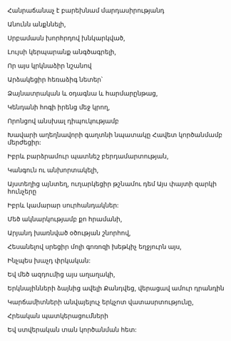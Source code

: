 Հանրաճանաչ է բարեխնամ մարդասիրությանդ

Անունն անքննելի,

Սրբամասն խորհրդով խնկարկված,

Լույսի կերպարանք անգծագրելի,

Որ այս կրկնաձիր նշանով

Արձակեցիր հեռաձիգ նետեր՝

Ձայնատրական և օդագնա և հարմարընթաց,

Կենդանի հոգի իրենց մեջ կրող,

Որոնցով անսխալ դիպուկությամբ

Խավարի աղեղնավորի գաղտնի նպատակը Հավետ կործանմամբ մերժեցիր:

Իբրև բարձրամուր պատնեշ բերդամարտության,

Կանգուն ու անխորտակելի,

Այստեղից այնտեղ, ուղարկեցիր թշնամու դեմ Այս փայտի զարկի հունչերը

Իբրև կամարար սուրհանդակներ:

Մեծ ակնարկությամբ քո հրամանի,

Արյանդ խառնված օծության շնորհով,

Հեսանելով սրեցիր մոլի գոռոզի խեթկիչ եղջյուրն այս,

Ինչպես խաչդ փրկական:

Եվ մեծ ազդումից այս աղաղակի,

Երկնայինների ձայնից ավելի Քանդվեց, վերացավ ամուր դրանդին

Կարճամիտների անվայելուչ երկչոտ վատասրտությունը,

Հրեական պատկերացումների

Եվ ստվերական տան կործանման հետ: